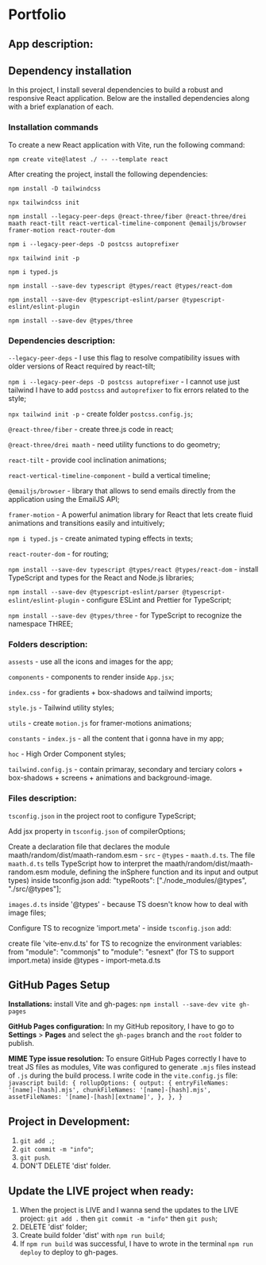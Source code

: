 # Portfolio

## App description:

## Dependency installation

In this project, I install several dependencies to build a robust and responsive React application. Below are the installed dependencies along with a brief explanation of each.

### Installation commands

To create a new React application with Vite, run the following command:

`npm create vite@latest ./ -- --template react`

After creating the project, install the following dependencies:

`npm install -D tailwindcss`

`npx tailwindcss init`

`npm install --legacy-peer-deps @react-three/fiber @react-three/drei maath react-tilt react-vertical-timeline-component @emailjs/browser framer-motion react-router-dom`

`npm i --legacy-peer-deps -D postcss autoprefixer`

`npx tailwind init -p`

`npm i typed.js`

`npm install --save-dev typescript @types/react @types/react-dom`

`npm install --save-dev @typescript-eslint/parser @typescript-eslint/eslint-plugin`

`npm install --save-dev @types/three`

### Dependencies description:

`--legacy-peer-deps` - I use this flag to resolve compatibility issues with older versions of React required by react-tilt;

`npm i --legacy-peer-deps -D postcss autoprefixer` - I cannot use just tailwind I have to add `postcss` and `autoprefixer` to fix errors related to the style;

`npx tailwind init -p` - create folder `postcss.config.js`;

`@react-three/fiber` - create three.js code in react;

`@react-three/drei maath` - need utility functions to do geometry;

`react-tilt` - provide cool inclination animations;

`react-vertical-timeline-component` - build a vertical timeline;

`@emailjs/browser` - library that allows to send emails directly from the application using the EmailJS API;

`framer-motion` - A powerful animation library for React that lets create fluid animations and transitions easily and intuitively;

`npm i typed.js` - create animated typing effects in texts;

`react-router-dom` - for routing;

`npm install --save-dev typescript @types/react @types/react-dom` - install TypeScript and types for the React and Node.js libraries;

`npm install --save-dev @typescript-eslint/parser @typescript-eslint/eslint-plugin` - configure ESLint and Prettier for TypeScript;

`npm install --save-dev @types/three` - for TypeScript to recognize the namespace THREE;

### Folders description:

`assests` - use all the icons and images for the app;

`components` - components to render inside `App.jsx`;

`index.css` - for gradients + box-shadows and tailwind imports;

`style.js` - Tailwind utility styles;

`utils` - create `motion.js` for framer-motions animations;

`constants` - `index.js` - all the content that i gonna have in my app;

`hoc` - High Order Component styles;

`tailwind.config.js` - contain primaray, secondary and terciary colors + box-shadows + screens + animations and background-image.

### Files description:

`tsconfig.json` in the project root to configure TypeScript;

Add jsx property in `tsconfig.json` of compilerOptions;

Create a declaration file that declares the module maath/random/dist/maath-random.esm - `src` - `@types` - `maath.d.ts`.
The file `maath.d.ts` tells TypeScript how to interpret the maath/random/dist/maath-random.esm module, defining the inSphere function and its input and output types)
inside tsconfig.json add: "typeRoots": ["./node_modules/@types", "./src/@types"];

`images.d.ts` inside '@types' - because TS doesn't know how to deal with image files;

Configure TS to recognize 'import.meta' - inside `tsconfig.json` add:

create file 'vite-env.d.ts' for TS to recognize the environment variables:
from "module": "commonjs" to "module": "esnext" (for TS to support import.meta)
inside @types - import-meta.d.ts

## GitHub Pages Setup

**Installations:**
install Vite and gh-pages:
`npm install --save-dev vite gh-pages`

**GitHub Pages configuration:**
In my GitHub repository, I have to go to **Settings** > **Pages** and select the `gh-pages` branch and the `root` folder to publish.

**MIME Type issue resolution:**
To ensure GitHub Pages correctly I have to treat JS files as modules, Vite was configured to generate `.mjs` files instead of `.js` during the build process. I write code in the `vite.config.js` file:
`javascript
  build: {
    rollupOptions: {
      output: {
        entryFileNames: '[name]-[hash].mjs',
        chunkFileNames: '[name]-[hash].mjs',
        assetFileNames: '[name]-[hash][extname]',
      },
    },
  }
  `

## Project in Development:

1. `git add .`;
2. `git commit -m "info"`;
3. `git push`.
4. DON'T DELETE 'dist' folder.

## Update the LIVE project when ready:

1. When the project is LIVE and I wanna send the updates to the LIVE project: `git add .` then `git commit -m "info"` then `git push`;
2. DELETE 'dist' folder;
3. Create build folder 'dist' with `npm run build`;
4. If `npm run build` was successful, I have to wrote in the terminal `npm run deploy` to deploy to gh-pages.
